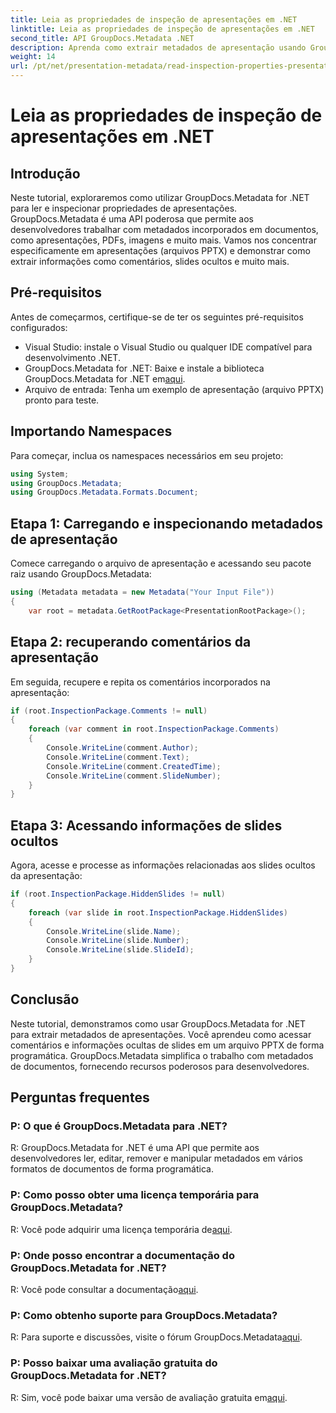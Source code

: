 ```yaml
---
title: Leia as propriedades de inspeção de apresentações em .NET
linktitle: Leia as propriedades de inspeção de apresentações em .NET
second_title: API GroupDocs.Metadata .NET
description: Aprenda como extrair metadados de apresentação usando GroupDocs.Metadata for .NET. Acesse comentários, slides ocultos e muito mais de forma programática.
weight: 14
url: /pt/net/presentation-metadata/read-inspection-properties-presentations/
---
```


# Leia as propriedades de inspeção de apresentações em .NET

## Introdução
Neste tutorial, exploraremos como utilizar GroupDocs.Metadata for .NET para ler e inspecionar propriedades de apresentações. GroupDocs.Metadata é uma API poderosa que permite aos desenvolvedores trabalhar com metadados incorporados em documentos, como apresentações, PDFs, imagens e muito mais. Vamos nos concentrar especificamente em apresentações (arquivos PPTX) e demonstrar como extrair informações como comentários, slides ocultos e muito mais.
## Pré-requisitos
Antes de começarmos, certifique-se de ter os seguintes pré-requisitos configurados:
- Visual Studio: instale o Visual Studio ou qualquer IDE compatível para desenvolvimento .NET.
-  GroupDocs.Metadata for .NET: Baixe e instale a biblioteca GroupDocs.Metadata for .NET em[aqui](https://releases.groupdocs.com/metadata/net/).
- Arquivo de entrada: Tenha um exemplo de apresentação (arquivo PPTX) pronto para teste.
## Importando Namespaces
Para começar, inclua os namespaces necessários em seu projeto:
```csharp
using System;
using GroupDocs.Metadata;
using GroupDocs.Metadata.Formats.Document;
```
## Etapa 1: Carregando e inspecionando metadados de apresentação
Comece carregando o arquivo de apresentação e acessando seu pacote raiz usando GroupDocs.Metadata:
```csharp
using (Metadata metadata = new Metadata("Your Input File"))
{
    var root = metadata.GetRootPackage<PresentationRootPackage>();
```
## Etapa 2: recuperando comentários da apresentação
Em seguida, recupere e repita os comentários incorporados na apresentação:
```csharp
if (root.InspectionPackage.Comments != null)
{
    foreach (var comment in root.InspectionPackage.Comments)
    {
        Console.WriteLine(comment.Author);
        Console.WriteLine(comment.Text);
        Console.WriteLine(comment.CreatedTime);
        Console.WriteLine(comment.SlideNumber);
    }
}
```
## Etapa 3: Acessando informações de slides ocultos
Agora, acesse e processe as informações relacionadas aos slides ocultos da apresentação:
```csharp
if (root.InspectionPackage.HiddenSlides != null)
{
    foreach (var slide in root.InspectionPackage.HiddenSlides)
    {
        Console.WriteLine(slide.Name);
        Console.WriteLine(slide.Number);
        Console.WriteLine(slide.SlideId);
    }
}
```
## Conclusão
Neste tutorial, demonstramos como usar GroupDocs.Metadata for .NET para extrair metadados de apresentações. Você aprendeu como acessar comentários e informações ocultas de slides em um arquivo PPTX de forma programática. GroupDocs.Metadata simplifica o trabalho com metadados de documentos, fornecendo recursos poderosos para desenvolvedores.

## Perguntas frequentes
### P: O que é GroupDocs.Metadata para .NET?
R: GroupDocs.Metadata for .NET é uma API que permite aos desenvolvedores ler, editar, remover e manipular metadados em vários formatos de documentos de forma programática.
### P: Como posso obter uma licença temporária para GroupDocs.Metadata?
 R: Você pode adquirir uma licença temporária de[aqui](https://purchase.groupdocs.com/temporary-license/).
### P: Onde posso encontrar a documentação do GroupDocs.Metadata for .NET?
 R: Você pode consultar a documentação[aqui](https://tutorials.groupdocs.com/metadata/net/).
### P: Como obtenho suporte para GroupDocs.Metadata?
 R: Para suporte e discussões, visite o fórum GroupDocs.Metadata[aqui](https://forum.groupdocs.com/c/metadata/14).
### P: Posso baixar uma avaliação gratuita do GroupDocs.Metadata for .NET?
 R: Sim, você pode baixar uma versão de avaliação gratuita em[aqui](https://releases.groupdocs.com/).